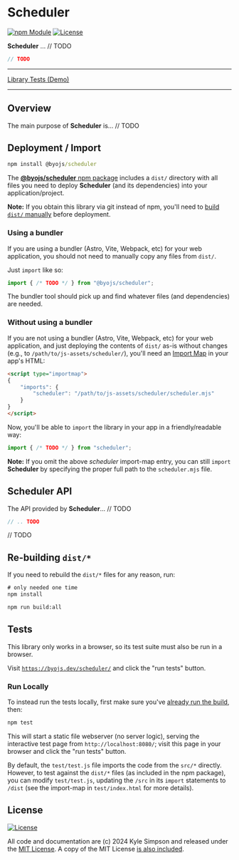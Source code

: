 # Scheduler

[![npm Module](https://badge.fury.io/js/@byojs%2Fscheduler.svg)](https://www.npmjs.org/package/@byojs/scheduler)
[![License](https://img.shields.io/badge/license-MIT-a1356a)](LICENSE.txt)

**Scheduler** ... // TODO

```js
// TODO
```

----

[Library Tests (Demo)](https://byojs.dev/scheduler/)

----

## Overview

The main purpose of **Scheduler** is... // TODO

## Deployment / Import

```cmd
npm install @byojs/scheduler
```

The [**@byojs/scheduler** npm package](https://npmjs.com/package/@byojs/scheduler) includes a `dist/` directory with all files you need to deploy **Scheduler** (and its dependencies) into your application/project.

**Note:** If you obtain this library via git instead of npm, you'll need to [build `dist/` manually](#re-building-dist) before deployment.

### Using a bundler

If you are using a bundler (Astro, Vite, Webpack, etc) for your web application, you should not need to manually copy any files from `dist/`.

Just `import` like so:

```js
import { /* TODO */ } from "@byojs/scheduler";
```

The bundler tool should pick up and find whatever files (and dependencies) are needed.

### Without using a bundler

If you are not using a bundler (Astro, Vite, Webpack, etc) for your web application, and just deploying the contents of `dist/` as-is without changes (e.g., to `/path/to/js-assets/scheduler/`), you'll need an [Import Map](https://developer.mozilla.org/en-US/docs/Web/HTML/Element/script/type/importmap) in your app's HTML:

```html
<script type="importmap">
{
    "imports": {
        "scheduler": "/path/to/js-assets/scheduler/scheduler.mjs"
    }
}
</script>
```

Now, you'll be able to `import` the library in your app in a friendly/readable way:

```js
import { /* TODO */ } from "scheduler";
```

**Note:** If you omit the above *scheduler* import-map entry, you can still `import` **Scheduler** by specifying the proper full path to the `scheduler.mjs` file.

## Scheduler API

The API provided by **Scheduler**... // TODO

```js
// .. TODO
```

// TODO

## Re-building `dist/*`

If you need to rebuild the `dist/*` files for any reason, run:

```cmd
# only needed one time
npm install

npm run build:all
```

## Tests

This library only works in a browser, so its test suite must also be run in a browser.

Visit [`https://byojs.dev/scheduler/`](https://byojs.dev/scheduler/) and click the "run tests" button.

### Run Locally

To instead run the tests locally, first make sure you've [already run the build](#re-building-dist), then:

```cmd
npm test
```

This will start a static file webserver (no server logic), serving the interactive test page from `http://localhost:8080/`; visit this page in your browser and click the "run tests" button.

By default, the `test/test.js` file imports the code from the `src/*` directly. However, to test against the `dist/*` files (as included in the npm package), you can modify `test/test.js`, updating the `/src` in its `import` statements to `/dist` (see the import-map in `test/index.html` for more details).

## License

[![License](https://img.shields.io/badge/license-MIT-a1356a)](LICENSE.txt)

All code and documentation are (c) 2024 Kyle Simpson and released under the [MIT License](http://getify.mit-license.org/). A copy of the MIT License [is also included](LICENSE.txt).
